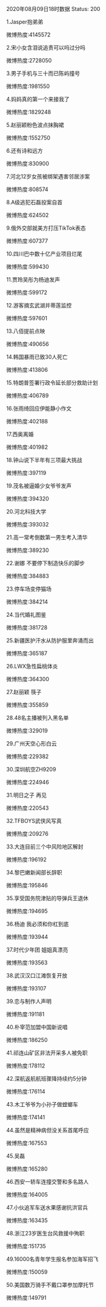 2020年08月09日18时数据
Status: 200

1.Jasper抱弟弟

微博热度:4145572

2.宋小女含泪说追责可以吗过分吗

微博热度:2728050

3.男子手机与三十而已陈屿撞号

微博热度:1981550

4.妈妈真的第一个来接我了

微博热度:1829248

5.赵丽颖粉色波点抹胸裙

微博热度:1552750

6.还有诗和远方

微博热度:830900

7.河北12岁女孩被绑架遇害邻居涉案

微博热度:808574

8.A级逃犯石磊投案自首

微博热度:624502

9.俄外交部就美方打压TikTok表态

微博热度:607377

10.四川巴中数十亿产业项目烂尾

微博热度:599430

11.贾玲吴彤为杨迪发声

微博热度:599172

12.游客摘玄武湖并蒂莲监控

微博热度:597601

13.八佰提前点映

微博热度:490656

14.韩国暴雨已致30人死亡

微博热度:413806

15.特朗普签署行政令延长部分救助计划

微博热度:406789

16.张雨绮回应伊能静小作文

微博热度:402188

17.西奥离婚

微博热度:401982

18.钟山说下半年有三项最大挑战

微博热度:397119

19.茂名被逼婚少女爷爷发声

微博热度:394320

20.河北科技大学

微博热度:393032

21.高一常考倒数第一男生考入清华

微博热度:389230

22.谢娜 不要停下制造快乐的脚步

微博热度:384883

23.停车场变停猫场

微博热度:384214

24.当代婚礼图鉴

微博热度:381728

25.新疆医护汗水从防护服里奔涌而出

微博热度:365187

26.LWX急性扁桃体炎

微博热度:364300

27.赵丽颖 筷子

微博热度:355859

28.48名主播被列入黑名单

微博热度:329019

29.广州天空心形白云

微博热度:229382

30.深圳航空ZH9209

微博热度:224946

31.明日之子 再见

微博热度:220543

32.TFBOYS武侠风写真

微博热度:209276

33.大连目前三个中风险地区解封

微博热度:196192

34.黎巴嫩新闻部长辞职

微博热度:195846

35.享受国务院津贴的导弹兵王退休

微博热度:194695

36.杨迪 我必须和你杠到底

微博热度:193944

37.时代少年团 姐姐真漂亮

微博热度:193563

38.武汉汉口江滩恢复开放

微博热度:193107

39.恋与制作人声明

微博热度:191181

40.朴宰范加盟中国新说唱

微博热度:186250

41.祁连山矿区非法开采多人被免职

微博热度:178112

42.深航返航航班骤降持续约5分钟

微博热度:176114

43.木工爷爷为小孙子做螳螂车

微博热度:174141

44.虽然是精神病但没关系首尾呼应

微博热度:167553

45.吴磊

微博热度:165280

46.西安一轿车连撞交警和多名路人

微博热度:164005

47.小伙追军车送水果感谢抗洪官兵

微博热度:163435

48.浙江23岁医生台风救援中殉职

微博热度:151735

49.16000名青年学生报名参加海军招飞

微博热度:150059

50.美国数万骑手不戴口罩参加摩托节

微博热度:149791

